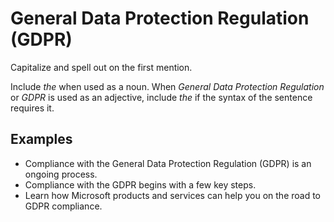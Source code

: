 # General Data Protection Regulation (GDPR)

Capitalize and spell out on the first mention.

Include *the* when used as a noun. When *General Data Protection Regulation* or *GDPR* is used as an adjective,
include *the* if the syntax of the sentence requires it.  

## Examples

- Compliance with the General Data Protection Regulation (GDPR) is an ongoing process.  
- Compliance with the GDPR begins with a few key steps.  
- Learn how Microsoft products and services can help you on the road to GDPR compliance.
